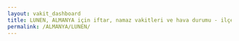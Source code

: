 ```yaml
---
layout: vakit_dashboard
title: LUNEN, ALMANYA için iftar, namaz vakitleri ve hava durumu - ilçe/eyalet seç
permalink: /ALMANYA/LUNEN/
---
```


<script type="text/javascript">
  var GLOBAL_COUNTRY = 'ALMANYA';
  var GLOBAL_CITY = 'LUNEN';
  var GLOBAL_STATE = '';
  var lat = 72;
  var lon = 21;
</script>
